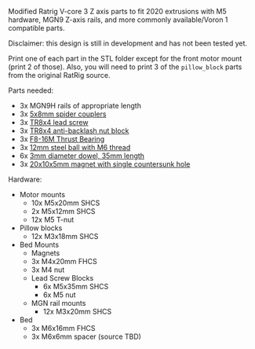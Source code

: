Modified Ratrig V-core 3 Z axis parts to fit 2020 extrusions with M5 hardware, MGN9 Z-axis rails, and more commonly available/Voron 1 compatible parts.

Disclaimer: this design is still in development and has not been tested yet.

Print one of each part in the STL folder except for the front motor mount (print 2 of those). Also, you will need to print 3 of the `pillow_block` parts from the original RatRig source.

Parts needed:
* 3x MGN9H rails of appropriate length
* 3x [5x8mm spider couplers](https://www.aliexpress.com/item/33008007487.html?spm=a2g0o.productlist.0.0.3df94a9cwiCtXl&algo_pvid=0ff20ce3-c388-48a2-8563-a9a405e5c7cd&algo_exp_id=0ff20ce3-c388-48a2-8563-a9a405e5c7cd-1)
* 3x [TR8x4 lead screw](https://www.amazon.com/dp/B07ZC666KV)
* 3x [TR8x4 anti-backlash nut block](https://www.aliexpress.com/item/4000205148021.html)
* 3x [F8-16M Thrust Bearing](https://www.amazon.com/dp/B0192SOXN0)
* 3x [12mm steel ball with M6 thread](https://www.ebay.com/itm/333931699061)
* 6x [3mm diameter dowel, 35mm length](https://www.aliexpress.com/item/4000473863693.html)
* 3x [20x10x5mm magnet with single countersunk hole](https://www.aliexpress.com/item/1005001563832338.html)

Hardware:
* Motor mounts
  * 10x M5x20mm SHCS
  * 2x M5x12mm SHCS
  * 12x M5 T-nut
* Pillow blocks 
  * 12x M3x18mm SHCS
* Bed Mounts
  *  Magnets
    * 3x M4x20mm FHCS
    * 3x M4 nut
  * Lead Screw Blocks
    * 6x M5x35mm SHCS
    * 6x M5 nut
  * MGN rail mounts
    * 12x M3x20mm SHCS
* Bed
  * 3x M6x16mm FHCS
  * 3x M6x6mm spacer (source TBD)
